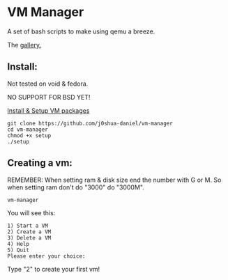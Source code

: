 # VM Manager
A set of bash scripts to make using qemu a breeze.

The [gallery.](https://github.com/j0shua-daniel/vm-manager/blob/main/gallery.md)

## Install:
Not tested on void & fedora. 

NO SUPPORT FOR BSD YET!

[Install & Setup VM packages](https://github.com/j0shua-daniel/vm-manager/blob/main/INSTALL.md)


```
git clone https://github.com/j0shua-daniel/vm-manager
cd vm-manager
chmod +x setup
./setup
```

## Creating a vm:
REMEMBER: When setting ram & disk size end the number with G or M. So when setting ram don't do "3000" do "3000M".

```
vm-manager 
```
You will see this: 
```
1) Start a VM
2) Create a VM
3) Delete a VM
4) Help
5) Quit
Please enter your choice:
```
Type "2" to create your first vm!

